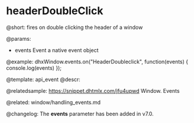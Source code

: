 headerDoubleClick
=============

@short:
fires on double clicking the header of a window

@params:
- events    Event       a native event object 

@example:
dhxWindow.events.on("HeaderDoubleclick", function(events) {
   console.log(events)
});


@template: api_event
@descr:

@relatedsample: https://snippet.dhtmlx.com/jfu4upwd	Window. Events

@related: window/handling_events.md

@changelog: 
The **events** parameter has been added in v7.0.